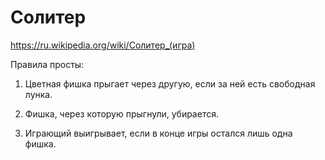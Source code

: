 # Cолитер

https://ru.wikipedia.org/wiki/Солитер_(игра)

Правила просты:

1. Цветная фишка прыгает через другую, если за ней есть свободная лунка.

2. Фишка, через которую прыгнули, убирается.

3. Играющий выигрывает, если в конце игры остался лишь одна фишка.
